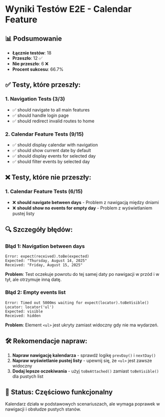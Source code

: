# Wyniki Testów E2E - Calendar Feature

## 📊 Podsumowanie
- **Łącznie testów**: 18
- **Przeszło**: 12 ✅
- **Nie przeszło**: 6 ❌
- **Procent sukcesu**: 66.7%

## ✅ Testy, które przeszły:

### 1. Navigation Tests (3/3)
- ✅ should navigate to all main features
- ✅ should handle login page  
- ✅ should redirect invalid routes to home

### 2. Calendar Feature Tests (9/15)
- ✅ should display calendar with navigation
- ✅ should show current date by default
- ✅ should display events for selected day
- ✅ should filter events by selected day

## ❌ Testy, które nie przeszły:

### 1. Calendar Feature Tests (6/15)
- ❌ **should navigate between days** - Problem z nawigacją między dniami
- ❌ **should show no events for empty day** - Problem z wyświetlaniem pustej listy

## 🔍 Szczegóły błędów:

### Błąd 1: Navigation between days
```
Error: expect(received).toBe(expected)
Expected: "Thursday, August 14, 2025"
Received: "Friday, August 15, 2025"
```
**Problem**: Test oczekuje powrotu do tej samej daty po nawigacji w przód i w tył, ale otrzymuje inną datę.

### Błąd 2: Empty events list
```
Error: Timed out 5000ms waiting for expect(locator).toBeVisible()
Locator: locator('ul')
Expected: visible
Received: hidden
```
**Problem**: Element `<ul>` jest ukryty zamiast widoczny gdy nie ma wydarzeń.

## 🛠️ Rekomendacje napraw:

1. **Napraw nawigację kalendarza** - sprawdź logikę `prevDay()` i `nextDay()`
2. **Napraw wyświetlanie pustej listy** - upewnij się, że `<ul>` jest zawsze widoczny
3. **Dodaj lepsze oczekiwania** - użyj `toBeAttached()` zamiast `toBeVisible()` dla pustych list

## 🎯 Status: Częściowo funkcjonalny
Kalendarz działa w podstawowych scenariuszach, ale wymaga poprawek w nawigacji i obsłudze pustych stanów.
